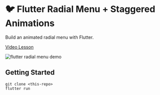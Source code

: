 # 🐦 Flutter Radial Menu + Staggered Animations

Build an animated radial menu with Flutter.

[Video Lesson](https://fireship.io/lessons/flutter-radial-menu-staggered-animations/)

![flutter radial menu demo](https://firebasestorage.googleapis.com/v0/b/fireship-app.appspot.com/o/assets%2Fradial-demo.gif?alt=media&token=57a7aa90-f414-4cd1-93f1-86c6ad0206d2)

## Getting Started

```
git clone <this-repo>
flutter run
```
